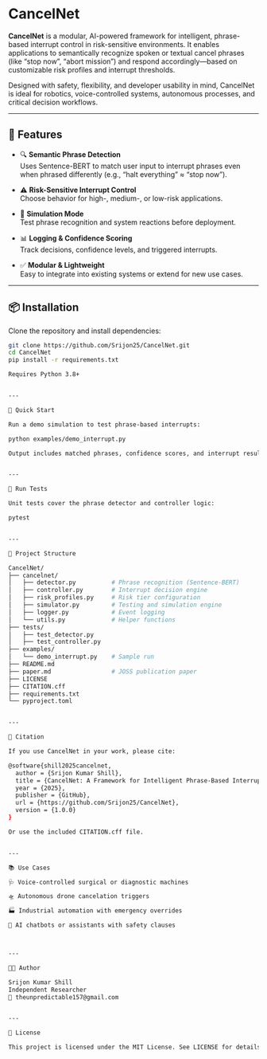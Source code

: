 # CancelNet

**CancelNet** is a modular, AI-powered framework for intelligent, phrase-based interrupt control in risk-sensitive environments. It enables applications to semantically recognize spoken or textual cancel phrases (like “stop now”, “abort mission”) and respond accordingly—based on customizable risk profiles and interrupt thresholds.

Designed with safety, flexibility, and developer usability in mind, CancelNet is ideal for robotics, voice-controlled systems, autonomous processes, and critical decision workflows.

---

## 🚀 Features

- 🔍 **Semantic Phrase Detection**  
  Uses Sentence-BERT to match user input to interrupt phrases even when phrased differently (e.g., “halt everything” ≈ “stop now”).

- ⚠️ **Risk-Sensitive Interrupt Control**  
  Choose behavior for high-, medium-, or low-risk applications.

- 🧪 **Simulation Mode**  
  Test phrase recognition and system reactions before deployment.

- 📊 **Logging & Confidence Scoring**  
  Track decisions, confidence levels, and triggered interrupts.

- ✅ **Modular & Lightweight**  
  Easy to integrate into existing systems or extend for new use cases.

---

## 📦 Installation

Clone the repository and install dependencies:

```bash
git clone https://github.com/Srijon25/CancelNet.git
cd CancelNet
pip install -r requirements.txt

Requires Python 3.8+


---

🧠 Quick Start

Run a demo simulation to test phrase-based interrupts:

python examples/demo_interrupt.py

Output includes matched phrases, confidence scores, and interrupt results based on the selected risk profile.


---

🧪 Run Tests

Unit tests cover the phrase detector and controller logic:

pytest


---

🧰 Project Structure

CancelNet/
├── cancelnet/         
│   ├── detector.py          # Phrase recognition (Sentence-BERT)
│   ├── controller.py        # Interrupt decision engine
│   ├── risk_profiles.py     # Risk tier configuration
│   ├── simulator.py         # Testing and simulation engine
│   ├── logger.py            # Event logging
│   └── utils.py             # Helper functions
├── tests/
│   ├── test_detector.py
│   ├── test_controller.py
├── examples/
│   └── demo_interrupt.py    # Sample run
├── README.md
├── paper.md                 # JOSS publication paper
├── LICENSE
├── CITATION.cff
├── requirements.txt
└── pyproject.toml


---

🧾 Citation

If you use CancelNet in your work, please cite:

@software{shill2025cancelnet,
  author = {Srijon Kumar Shill},
  title = {CancelNet: A Framework for Intelligent Phrase-Based Interrupt Control in Risk-Sensitive Applications},
  year = {2025},
  publisher = {GitHub},
  url = {https://github.com/Srijon25/CancelNet},
  version = {1.0.0}
}

Or use the included CITATION.cff file.


---

📚 Use Cases

🩺 Voice-controlled surgical or diagnostic machines

🛸 Autonomous drone cancelation triggers

🏭 Industrial automation with emergency overrides

🧠 AI chatbots or assistants with safety clauses



---

🧑‍💻 Author

Srijon Kumar Shill
Independent Researcher
📧 theunpredictable157@gmail.com


---

📄 License

This project is licensed under the MIT License. See LICENSE for details.
